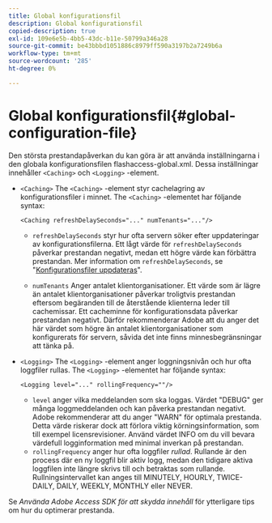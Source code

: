 ```yaml
---
title: Global konfigurationsfil
description: Global konfigurationsfil
copied-description: true
exl-id: 109e6e5b-4bb5-43dc-b11e-50799a346a28
source-git-commit: be43bbbd1051886c8979ff590a3197b2a7249b6a
workflow-type: tm+mt
source-wordcount: '285'
ht-degree: 0%

---
```


# Global konfigurationsfil{#global-configuration-file}

Den största prestandapåverkan du kan göra är att använda inställningarna i den globala konfigurationsfilen flashaccess-global.xml. Dessa inställningar innehåller `<Caching>` och `<Logging>` -element.

* `<Caching>` The `<Caching>` -element styr cachelagring av konfigurationsfiler i minnet. The `<Caching>` -elementet har följande syntax:

   ```
   <Caching refreshDelaySeconds="..." numTenants="..."/>
   ```

   * `refreshDelaySeconds` styr hur ofta servern söker efter uppdateringar av konfigurationsfilerna. Ett lågt värde för `refreshDelaySeconds` påverkar prestandan negativt, medan ett högre värde kan förbättra prestandan. Mer information om `refreshDelaySeconds`, se &quot;[Konfigurationsfiler uppdateras](../../aaxs-protected-streaming/updating-configuration-files/updating-configuration-files-overview.md)&quot;.

   * `numTenants` Anger antalet klientorganisationer. Ett värde som är lägre än antalet klientorganisationer påverkar troligtvis prestandan eftersom begäranden till de återstående klienterna leder till cachemissar. Ett cacheminne för konfigurationsdata påverkar prestandan negativt. Därför rekommenderar Adobe att du anger det här värdet som högre än antalet klientorganisationer som konfigurerats för servern, såvida det inte finns minnesbegränsningar att tänka på.

* `<Logging>` The `<Logging>` -element anger loggningsnivån och hur ofta loggfiler rullas. The `<Logging>` -elementet har följande syntax:

   ```
   <Logging level="..." rollingFrequency=""/>
   ```

   * `level` anger vilka meddelanden som ska loggas. Värdet &quot;DEBUG&quot; ger många loggmeddelanden och kan påverka prestandan negativt. Adobe rekommenderar att du anger &quot;WARN&quot; för optimala prestanda. Detta värde riskerar dock att förlora viktig körningsinformation, som till exempel licensrevisioner. Använd värdet INFO om du vill bevara värdefull logginformation med minimal inverkan på prestandan.
   * `rollingFrequency` anger hur ofta loggfiler *rullad*. Rullande är den process där en ny loggfil blir aktiv logg, medan den tidigare aktiva loggfilen inte längre skrivs till och betraktas som rullande. Rullningsintervallet kan anges till MINUTELY, HOURLY, TWICE-DAILY, DAILY, WEEKLY, MONTHLY eller NEVER.

Se *Använda Adobe Access SDK för att skydda innehåll* för ytterligare tips om hur du optimerar prestanda.
